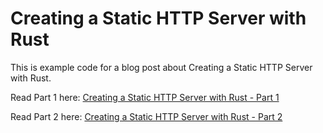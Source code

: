 # Creating a Static HTTP Server with Rust

This is example code for a blog post about Creating a Static HTTP Server with Rust.

Read Part 1 here: [Creating a Static HTTP Server with Rust - Part 1](http://concisecoder.io/2019/05/11/creating-a-static-http-server-with-rust-part-1/)

Read Part 2 here: [Creating a Static HTTP Server with Rust - Part 2](http://concisecoder.io/2019/05/27/creating-a-static-http-server-with-rust-part-2/)
